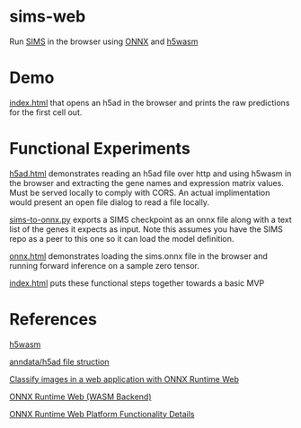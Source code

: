 # sims-web
Run [SIMS](https://github.com/braingeneers/SIMS) in the browser using [ONNX](https://onnxruntime.ai/) and [h5wasm](https://github.com/usnistgov/h5wasm)

# Demo
[index.html](https://public.gi.ucsc.edu/~rcurrie/sims/) that opens an h5ad in the browser and prints the raw predictions for the first cell out.

# Functional Experiments 

[h5ad.html](h5ad.html) demonstrates reading an h5ad file over http and using h5wasm in the browser and extracting the gene names and expression matrix values. Must be served locally to comply with CORS. An actual implimentation would present an open file dialog to read a file locally.

[sims-to-onnx.py](sims-to-onnx.py) exports a SIMS checkpoint as an onnx file along with a text list of the genes it expects as input. Note this assumes you have the SIMS repo as a peer to this one so it can load the model definition.

[onnx.html](onnx.html) demonstrates loading the sims.onnx file in the browser and running forward inference on a sample zero tensor.

[index.html](index.html) puts these functional steps together towards a basic MVP

# References
[h5wasm](https://github.com/usnistgov/h5wasm)

[anndata/h5ad file struction](https://anndata.readthedocs.io/en/latest/tutorials/notebooks/getting-started.html)

[Classify images in a web application with ONNX Runtime Web](https://onnxruntime.ai/docs/tutorials/web/classify-images-nextjs-github-template.html)

[ONNX Runtime Web (WASM Backend)](https://onnxruntime.ai/docs/get-started/with-javascript/web.html)

[ONNX Runtime Web Platform Functionality Details](https://www.npmjs.com/package/onnxruntime-web)